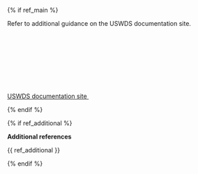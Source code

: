 {% if ref_main %}

Refer to additional guidance on the USWDS documentation site.

<a class="usa-button cfa-button usa-button--outline" href="{{ ref_main }}" target="_blank" rel="noopener nofollow">
  <span>USWDS documentation site</span>

  <svg class="usa-icon" aria-hidden="true" focusable="false" role="img">
    <use href="{{ config.baseUrl }}assets/img/sprite.svg#launch"></use>
  </svg>
</a>

{% endif %}

{% if ref_additional %}

<b>Additional references</b>

<div class="font-body-3xs">
  {{ ref_additional }}
</div>

{% endif %}